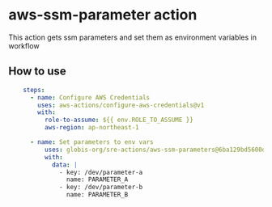 # aws-ssm-parameter action

This action gets ssm parameters and set them as environment variables in workflow

## How to use

```yaml
    steps:
      - name: Configure AWS Credentials
        uses: aws-actions/configure-aws-credentials@v1
        with:
          role-to-assume: ${{ env.ROLE_TO_ASSUME }}
          aws-region: ap-northeast-1

      - name: Set parameters to env vars
          uses: globis-org/sre-actions/aws-ssm-parameters@6ba129bd5600ddc8365a235c9737fcbf125b758d # v1
          with:
            data: |
              - key: /dev/parameter-a
                name: PARAMETER_A
              - key: /dev/parameter-b
                name: PARAMETER_B
```